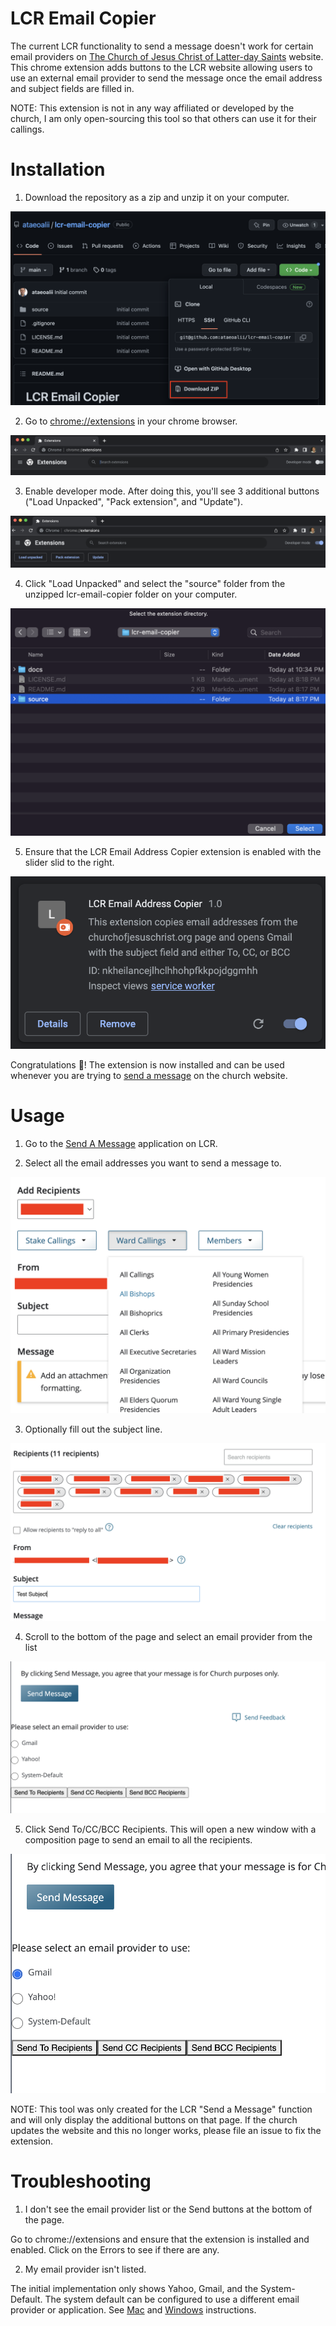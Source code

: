 # LCR Email Copier

The current LCR functionality to send a message doesn't work for certain email providers
on [The Church of Jesus Christ of Latter-day Saints](https://lcr.churchofjesuschrist.org/messaging)
website. This chrome extension adds buttons to the LCR website allowing users to use an external
email provider to send the message once the email address and subject fields are filled in.

NOTE: This extension is not in any way affiliated or developed by the church, I am only open-sourcing
this tool so that others can use it for their callings.

# Installation

1. Download the repository as a zip and unzip it on your computer.

![Download ZIP](docs/1-download.png)

2. Go to [chrome://extensions](chrome://extensions) in your chrome browser.

![Chrome Extensions](docs/2-chrome-extension.png)

3. Enable developer mode. After doing this, you'll see 3 additional buttons ("Load Unpacked", "Pack extension", and "Update").

![Developer Mode](docs/3-developer-mode.png)

4. Click "Load Unpacked" and select the "source" folder from the unzipped lcr-email-copier folder on your computer.

![Select Source](docs/4-select-source.png)

5. Ensure that the LCR Email Address Copier extension is enabled with the slider slid to the right.

![Enable Extension](docs/5-enable-extension.png)

Congratulations 🎉! The extension is now installed and can be used whenever you are trying to
[send a message](https://lcr.churchofjesuschrist.org/messaging) on the church website.

# Usage

1. Go to the [Send A Message](https://lcr.churchofjesuschrist.org/messaging) application on LCR.

2. Select all the email addresses you want to send a message to.

![Add Recipients](docs/6-add-recipients-red.png)

3. Optionally fill out the subject line.

![Add Subject](docs/7-add-subject-red.png)

4. Scroll to the bottom of the page and select an email provider from the list

![Add Subject](docs/8-select-provider.png)

5. Click Send To/CC/BCC Recipients. This will open a new window with a composition page to send
an email to all the recipients.

![Send Email](docs/9-send-email.png)

NOTE: This tool was only created for the LCR "Send a Message" function and will only display the
additional buttons on that page. If the church updates the website and this no longer works, please
file an issue to fix the extension.

# Troubleshooting

1. I don't see the email provider list or the Send buttons at the bottom of the page.

Go to chrome://extensions and ensure that the extension is installed and enabled. Click on the
Errors to see if there are any.

2. My email provider isn't listed.

The initial implementation only shows Yahoo, Gmail, and the System-Default. The system default can
be configured to use a different email provider or application. See [Mac](https://support.apple.com/en-us/HT201607#:~:text=Change%20the%20default%20email%20app&text=From%20the%20menu%20bar%2C%20choose,the%20file%20dialog%20that%20opens.) and [Windows](https://support.microsoft.com/en-us/topic/how-to-change-default-email-client-145420b1-8a02-7fbc-3d8d-176c7d248b9e) instructions.

